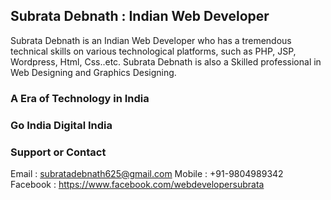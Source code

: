 ## Subrata Debnath : Indian Web Developer

Subrata Debnath is an Indian Web Developer who has a tremendous technical skills on various technological platforms, such as PHP, JSP, Wordpress, Html, Css..etc.
Subrata Debnath is also a Skilled professional in Web Designing and Graphics Designing.

### A  Era of Technology in India


### Go India Digital India


### Support or Contact

Email : subratadebnath625@gmail.com
Mobile : +91-9804989342
Facebook : https://www.facebook.com/webdevelopersubrata
